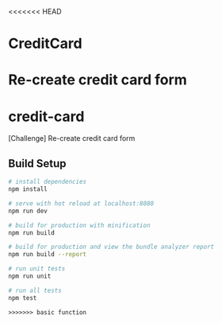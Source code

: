 <<<<<<< HEAD
# CreditCard
Re-create credit card form
=======
# credit-card

[Challenge] Re-create credit card form

## Build Setup

``` bash
# install dependencies
npm install

# serve with hot reload at localhost:8080
npm run dev

# build for production with minification
npm run build

# build for production and view the bundle analyzer report
npm run build --report

# run unit tests
npm run unit

# run all tests
npm test
```

````````
>>>>>>> basic function
